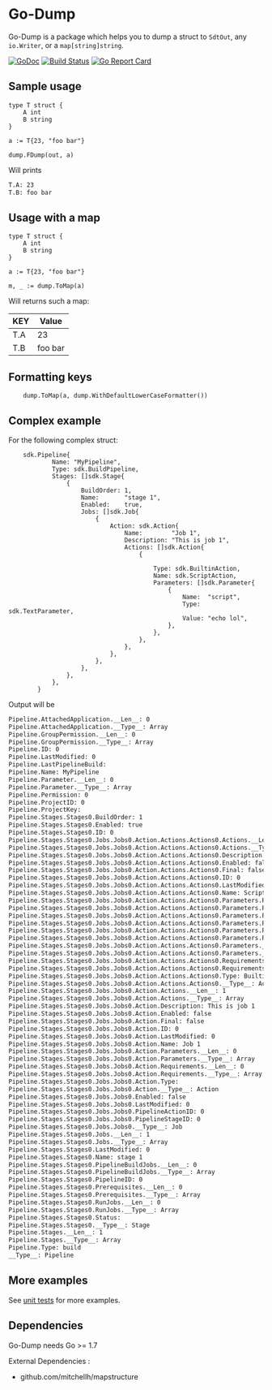 # Go-Dump

Go-Dump is a package which helps you to dump a struct to `SdtOut`, any `io.Writer`, or a `map[string]string`.

[![GoDoc](https://img.shields.io/badge/godoc-reference-blue.svg)](http://godoc.org/github.com/fsamin/go-dump) [![Build Status](https://travis-ci.org/fsamin/go-dump.svg?branch=master)](https://travis-ci.org/fsamin/go-dump) [![Go Report Card](https://goreportcard.com/badge/github.com/fsamin/go-dump)](https://goreportcard.com/report/github.com/fsamin/go-dump)

## Sample usage


````golang
type T struct {
    A int
    B string
}

a := T{23, "foo bar"}

dump.FDump(out, a)
````

Will prints

````bash
T.A: 23
T.B: foo bar
````

## Usage with a map

```golang
type T struct {
    A int
    B string
}

a := T{23, "foo bar"}

m, _ := dump.ToMap(a)
```

Will returns such a map:

| KEY           | Value         |
| ------------- | ------------- |
| T.A           | 23            |
| T.B           | foo bar       |

## Formatting keys

```golang
    dump.ToMap(a, dump.WithDefaultLowerCaseFormatter())
```

## Complex example

For the following complex struct:

```golang
    sdk.Pipeline{
            Name: "MyPipeline",
            Type: sdk.BuildPipeline,
            Stages: []sdk.Stage{
                {
                    BuildOrder: 1,
                    Name:       "stage 1",
                    Enabled:    true,
                    Jobs: []sdk.Job{
                        {
                            Action: sdk.Action{
                                Name:        "Job 1",
                                Description: "This is job 1",
                                Actions: []sdk.Action{
                                    {

                                        Type: sdk.BuiltinAction,
                                        Name: sdk.ScriptAction,
                                        Parameters: []sdk.Parameter{
                                            {
                                                Name:  "script",
                                                Type:  sdk.TextParameter,
                                                Value: "echo lol",
                                            },
                                        },
                                    },
                                },
                            },
                        },
                    },
                },
            },
        }
```

Output will be

````bash
Pipeline.AttachedApplication.__Len__: 0
Pipeline.AttachedApplication.__Type__: Array
Pipeline.GroupPermission.__Len__: 0
Pipeline.GroupPermission.__Type__: Array
Pipeline.ID: 0
Pipeline.LastModified: 0
Pipeline.LastPipelineBuild:
Pipeline.Name: MyPipeline
Pipeline.Parameter.__Len__: 0
Pipeline.Parameter.__Type__: Array
Pipeline.Permission: 0
Pipeline.ProjectID: 0
Pipeline.ProjectKey:
Pipeline.Stages.Stages0.BuildOrder: 1
Pipeline.Stages.Stages0.Enabled: true
Pipeline.Stages.Stages0.ID: 0
Pipeline.Stages.Stages0.Jobs.Jobs0.Action.Actions.Actions0.Actions.__Len__: 0
Pipeline.Stages.Stages0.Jobs.Jobs0.Action.Actions.Actions0.Actions.__Type__: Array
Pipeline.Stages.Stages0.Jobs.Jobs0.Action.Actions.Actions0.Description:
Pipeline.Stages.Stages0.Jobs.Jobs0.Action.Actions.Actions0.Enabled: false
Pipeline.Stages.Stages0.Jobs.Jobs0.Action.Actions.Actions0.Final: false
Pipeline.Stages.Stages0.Jobs.Jobs0.Action.Actions.Actions0.ID: 0
Pipeline.Stages.Stages0.Jobs.Jobs0.Action.Actions.Actions0.LastModified: 0
Pipeline.Stages.Stages0.Jobs.Jobs0.Action.Actions.Actions0.Name: Script
Pipeline.Stages.Stages0.Jobs.Jobs0.Action.Actions.Actions0.Parameters.Parameters0.Description:
Pipeline.Stages.Stages0.Jobs.Jobs0.Action.Actions.Actions0.Parameters.Parameters0.ID: 0
Pipeline.Stages.Stages0.Jobs.Jobs0.Action.Actions.Actions0.Parameters.Parameters0.Name: script
Pipeline.Stages.Stages0.Jobs.Jobs0.Action.Actions.Actions0.Parameters.Parameters0.Type: text
Pipeline.Stages.Stages0.Jobs.Jobs0.Action.Actions.Actions0.Parameters.Parameters0.Value: echo lol
Pipeline.Stages.Stages0.Jobs.Jobs0.Action.Actions.Actions0.Parameters.Parameters0.__Type__: Parameter
Pipeline.Stages.Stages0.Jobs.Jobs0.Action.Actions.Actions0.Parameters.__Len__: 1
Pipeline.Stages.Stages0.Jobs.Jobs0.Action.Actions.Actions0.Parameters.__Type__: Array
Pipeline.Stages.Stages0.Jobs.Jobs0.Action.Actions.Actions0.Requirements.__Len__: 0
Pipeline.Stages.Stages0.Jobs.Jobs0.Action.Actions.Actions0.Requirements.__Type__: Array
Pipeline.Stages.Stages0.Jobs.Jobs0.Action.Actions.Actions0.Type: Builtin
Pipeline.Stages.Stages0.Jobs.Jobs0.Action.Actions.Actions0.__Type__: Action
Pipeline.Stages.Stages0.Jobs.Jobs0.Action.Actions.__Len__: 1
Pipeline.Stages.Stages0.Jobs.Jobs0.Action.Actions.__Type__: Array
Pipeline.Stages.Stages0.Jobs.Jobs0.Action.Description: This is job 1
Pipeline.Stages.Stages0.Jobs.Jobs0.Action.Enabled: false
Pipeline.Stages.Stages0.Jobs.Jobs0.Action.Final: false
Pipeline.Stages.Stages0.Jobs.Jobs0.Action.ID: 0
Pipeline.Stages.Stages0.Jobs.Jobs0.Action.LastModified: 0
Pipeline.Stages.Stages0.Jobs.Jobs0.Action.Name: Job 1
Pipeline.Stages.Stages0.Jobs.Jobs0.Action.Parameters.__Len__: 0
Pipeline.Stages.Stages0.Jobs.Jobs0.Action.Parameters.__Type__: Array
Pipeline.Stages.Stages0.Jobs.Jobs0.Action.Requirements.__Len__: 0
Pipeline.Stages.Stages0.Jobs.Jobs0.Action.Requirements.__Type__: Array
Pipeline.Stages.Stages0.Jobs.Jobs0.Action.Type:
Pipeline.Stages.Stages0.Jobs.Jobs0.Action.__Type__: Action
Pipeline.Stages.Stages0.Jobs.Jobs0.Enabled: false
Pipeline.Stages.Stages0.Jobs.Jobs0.LastModified: 0
Pipeline.Stages.Stages0.Jobs.Jobs0.PipelineActionID: 0
Pipeline.Stages.Stages0.Jobs.Jobs0.PipelineStageID: 0
Pipeline.Stages.Stages0.Jobs.Jobs0.__Type__: Job
Pipeline.Stages.Stages0.Jobs.__Len__: 1
Pipeline.Stages.Stages0.Jobs.__Type__: Array
Pipeline.Stages.Stages0.LastModified: 0
Pipeline.Stages.Stages0.Name: stage 1
Pipeline.Stages.Stages0.PipelineBuildJobs.__Len__: 0
Pipeline.Stages.Stages0.PipelineBuildJobs.__Type__: Array
Pipeline.Stages.Stages0.PipelineID: 0
Pipeline.Stages.Stages0.Prerequisites.__Len__: 0
Pipeline.Stages.Stages0.Prerequisites.__Type__: Array
Pipeline.Stages.Stages0.RunJobs.__Len__: 0
Pipeline.Stages.Stages0.RunJobs.__Type__: Array
Pipeline.Stages.Stages0.Status:
Pipeline.Stages.Stages0.__Type__: Stage
Pipeline.Stages.__Len__: 1
Pipeline.Stages.__Type__: Array
Pipeline.Type: build
__Type__: Pipeline
````

## More examples

See [unit tests](test/dump_test.go) for more examples.

## Dependencies

Go-Dump needs Go >= 1.7

External Dependencies :

- github.com/mitchellh/mapstructure
